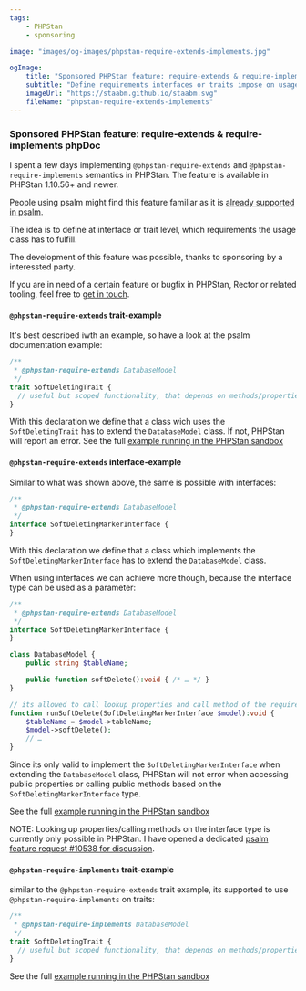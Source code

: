 ```yaml
---
tags:
    - PHPStan
    - sponsoring

image: "images/og-images/phpstan-require-extends-implements.jpg"

ogImage:
    title: "Sponsored PHPStan feature: require-extends & require-implements phpDoc"
    subtitle: "Define requirements interfaces or traits impose on usage classes"
    imageUrl: "https://staabm.github.io/staabm.svg"
    fileName: "phpstan-require-extends-implements"
---
```


### Sponsored PHPStan feature: require-extends & require-implements phpDoc

I spent a few days implementing `@phpstan-require-extends` and `@phpstan-require-implements` semantics in PHPStan.
The feature is available in PHPStan 1.10.56+ and newer.

People using psalm might find this feature familiar as it is [already supported in psalm](https://psalm.dev/docs/annotating_code/supported_annotations/#psalm-require-extends).

The idea is to define at interface or trait level, which requirements the usage class has to fulfill.

The development of this feature was possible, thanks to sponsoring by a interessted party.

If you are in need of a certain feature or bugfix in PHPStan, Rector or related tooling, feel free to [get in touch](https://staabm.github.io/2024/01/01/phpstan-customizing.html#get-in-touch).

#### `@phpstan-require-extends` trait-example

It's best described iwth an example, so have a look at the psalm documentation example:

```php
/**
 * @phpstan-require-extends DatabaseModel
 */
trait SoftDeletingTrait {
  // useful but scoped functionality, that depends on methods/properties from DatabaseModel
}
```

With this declaration we define that a class wich uses the `SoftDeletingTrait` has to extend the `DatabaseModel` class.
If not, PHPStan will report an error. See the full [example running in the PHPStan sandbox](https://phpstan.org/r/490b9ffe-a2f0-404f-a34d-05042e790da4)

#### `@phpstan-require-extends` interface-example

Similar to what was shown above, the same is possible with interfaces:

```php
/**
 * @phpstan-require-extends DatabaseModel
 */
interface SoftDeletingMarkerInterface {
}
```

With this declaration we define that a class which implements the `SoftDeletingMarkerInterface` has to extend the `DatabaseModel` class.

When using interfaces we can achieve more though, because the interface type can be used as a parameter:

```php
/**
 * @phpstan-require-extends DatabaseModel
 */
interface SoftDeletingMarkerInterface {
}

class DatabaseModel {
    public string $tableName;

    public function softDelete():void { /* … */ }
}

// its allowed to call lookup properties and call method of the require-extends type, when using the interface-type
function runSoftDelete(SoftDeletingMarkerInterface $model):void {
    $tableName = $model->tableName;
    $model->softDelete();
    // …
}
```

Since its only valid to implement the `SoftDeletingMarkerInterface` when extending the `DatabaseModel` class,
PHPStan will not error when accessing public properties or calling public methods based on the `SoftDeletingMarkerInterface` type.

See the full [example running in the PHPStan sandbox](https://phpstan.org/r/4998eff7-7117-43b3-b022-0ee185bc4529)

NOTE: Looking up properties/calling methods on the interface type is currently only possible in PHPStan. I have opened a dedicated [psalm feature request #10538 for discussion](https://github.com/vimeo/psalm/issues/10538).

#### `@phpstan-require-implements` trait-example

similar to the `@phpstan-require-extends` trait example, its supported to use `@phpstan-require-implements` on traits:

```php
/**
 * @phpstan-require-implements DatabaseModel
 */
trait SoftDeletingTrait {
  // useful but scoped functionality, that depends on methods/properties from DatabaseModel
}
```


See the full [example running in the PHPStan sandbox](https://phpstan.org/r/124389c9-d215-422a-b09c-2299cc8b33f0)
